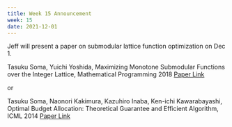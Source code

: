 ```yaml
---
title: Week 15 Announcement
week: 15
date: 2021-12-01
---
```


Jeff will present a paper on submodular lattice function optimization on Dec 1.

Tasuku Soma, Yuichi Yoshida, Maximizing Monotone Submodular Functions over the Integer Lattice, Mathematical Programming 2018
[Paper Link](https://arxiv.org/abs/1503.01218)

or

Tasuku Soma, Naonori Kakimura, Kazuhiro Inaba, Ken-ichi Kawarabayashi, Optimal Budget Allocation: Theoretical Guarantee and Efficient Algorithm, ICML 2014
[Paper Link](http://proceedings.mlr.press/v32/soma14.html)
